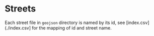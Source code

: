 # Streets

Each street file in `geojson` directory is named by its id, see [index.csv](./index.csv] for the mapping of id and street name. 
